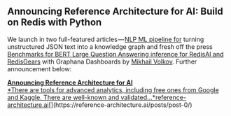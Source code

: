 ## Announcing Reference Architecture for AI: Build on Redis with Python

We launch in two full-featured articles — [NLP ML pipeline for](https://reference-architecture.ai/docs/nlp/) turning unstructured JSON text into a knowledge graph and fresh off the press [Benchmarks for BERT Large Question Answering inference for RedisAI and RedisGears](https://reference-architecture.ai/docs/bert-qa-benchmarking/) with Graphana Dashboards by [Mikhail Volkov](https://volkovlabs.com/from-a-basic-redistimeseries-data-source-to-2-million-downloads-in-grafana-marketplace-9921ed9ac5a). Further announcement below:

[**Announcing Reference Architecture for AI**  
*There are tools for advanced analytics, including free ones from Google and Kaggle. There are well-known and validated…*reference-architecture.ai](https://reference-architecture.ai/posts/post-0/ "https://reference-architecture.ai/posts/post-0/")[](https://reference-architecture.ai/posts/post-0/)